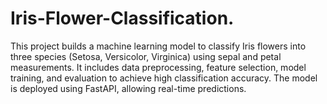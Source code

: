 # Iris-Flower-Classification.
This project builds a machine learning model to classify Iris flowers into three species (Setosa, Versicolor, Virginica) using sepal and petal measurements. It includes data preprocessing, feature selection, model training, and evaluation to achieve high classification accuracy. The model is deployed using FastAPI, allowing real-time predictions.
